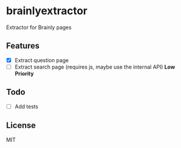 # brainlyextractor

Extractor for Brainly pages

## Features

- [x] Extract question page
- [ ] Extract search page (requires js, maybe use the internal API) **Low Priority**

## Todo

- [ ] Add tests

## License

MIT
